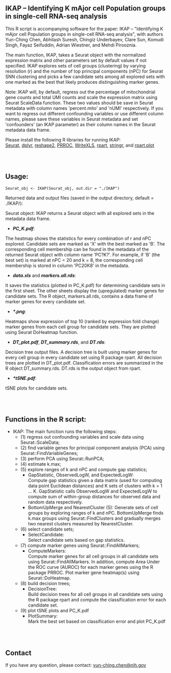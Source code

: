 IKAP – Identifying K mAjor cell Population groups in single-cell RNA-seq analysis
------------------------------

This R script is accompanying software for the paper: IKAP – "Identifying K mAjor cell Population groups in single-cell RNA-seq analysis", with authors Yun-Ching Chen, Abhilash Suresh, Chingiz Underbayev, Clare Sun, Komudi Singh, Fayaz Seifuddin, Adrian Wiestner, and Mehdi Pirooznia.

The main function, IKAP, takes a Seurat object with the normalized expression matrix and other parameters set by default values if not specified. IKAP explores sets of cell groups (clustering) by varying resolution (r) and the number of top principal components (nPC) for Seurat SNN clustering and picks a few candidate sets among all explored sets with one marked as the best that likely produces distinguishing marker genes.

Note: IKAP will, by default, regress out the percentage of mitochondrial gene counts and total UMI counts and scale the expression matrix using Seurat ScaleData function. These two values should be save in Seurat metadata with column names 'percent.mito' and 'nUMI' respectively. If you want to regress out different confounding variables or use different column names, please save these variables in Seurat metadata and set 'confounders' (an IKAP parameter) as their column names in the Seurat metadata data frame.

Please install the following R libraries for running IKAP: <br>
[Seurat](https://satijalab.org/seurat/install.html), [dplyr](https://cloud.r-project.org/web/packages/dplyr), [reshape2](https://cran.r-project.org/web/packages/reshape2), [PRROC](https://cran.r-project.org/web/packages/PRROC/), [WriteXLS](https://cran.r-project.org/web/packages/WriteXLS/), [rpart](https://cran.r-project.org/web/packages/rpart/), [stringr](https://cran.r-project.org/web/packages/stringr), and [rpart.plot](https://cran.r-project.org/web/packages/rpart.plot)

<div class="paragraph"><br><br></div>

Usage:
-------

```
Seurat_obj <- IKAP(Seurat_obj, out.dir = "./IKAP")
```

Returned data and output files (saved in the output directory, default = ./IKAP/):

Seurat object:
IKAP returns a Seurat object with all explored sets in the metadata data frame.

- **_PC_K.pdf_**:

The heatmap shows the statistics for every combination of r and nPC explored. Candidate sets are marked as 'X' with the best marked as 'B'. The corresponding cell membership can be found in the metadata of the returned Seurat object with column name 'PC?K?'. For example, if 'B' (the best set) is marked at nPC = 20 and k = 8, the corresponding cell membership is stored in column 'PC20K8' in the metadata.

- **_data.xls_** and **_markers.all.rds_**:

It saves the statistics (plotted in PC_K.pdf) for determining candidate sets in the first sheet. The other sheets display the (upregulated) marker genes for candidate sets. The R object, markers.all.rds, contains a data frame of marker genes for every candidate set.

- **_*.png_**:

Heatmaps show expression of top 10 (ranked by expression fold change) marker genes from each cell group for candidate sets. They are plotted using Seurat DoHeatmap function.

- **_DT_plot.pdf_**, **_DT_summary.rds_**, and **_DT.rds_**:

Decision tree output files. A decision tree is built using marker genes for every cell group in every candidate set using R package rpart. All decision trees are plotted in DT_plot.pdf. Classification errors are summarized in the R object DT_summary.rds. DT.rds is the output object from rpart.

- **_*tSNE.pdf_**:

tSNE plots for candidate sets.

<div class="paragraph"><br><br></div>



Functions in the R script:
--------------------------

- IKAP:
The main function runs the following steps: 
    - (1) regress out confounding variables and scale data using Seurat::ScaleData; 
    - (2) find variable genes for principal component analysis (PCA) using Seurat::FindVariableGenes; 
    - (3) perform PCA using Seurat::RunPCA; 
    - (4) estimate k.max; 
    - (5) explore ranges of k and nPC and compute gap statistics; 
        - GapStatistic, ObservedLogW, and ExpectedLogW: <br>Compute gap statistics given a data matrix (used for computing data point Euclidean distances) and K sets of clusters with k = 1 … K. GapStatistic calls ObservedLogW and ExpectedLogW to compute sum of within-group distances for observed data and random data respectively.
        - BottomUpMerge and NearestCluster (5): Generate sets of cell groups by exploring ranges of k and nPC. BottomUpMerge finds k.max groups using Seurat::FindClusters and gradually merges two nearest clusters measured by NearestCluster.
    - (6) select candidate sets; 
        - SelectCandidate: <br>Select candidate sets based on gap statistics.
    - (7) compute marker genes using Seurat::FindAllMarkers; 
        - ComputeMarkers: <br>Compute marker genes for all cell groups in all candidate sets using Seurat::FindAllMarkers. In addition, compute Area Under the ROC curve (AUROC) for each marker genes using the R package PRROC. Plot marker gene heatmap(s) using Seurat::DoHeatmap.
    - (8) build decision trees; 
        - DecisionTree: <br>Build decision trees for all cell groups in all candidate sets using the R package rpart and compute the classification error for each candidate set.
    - (9) plot tSNE plots and PC_K.pdf 
        - PlotSummary: <br>Mark the best set based on classification error and plot PC_K.pdf

 

<div class="paragraph"><br><br></div>


 
 
 
 
Contact
--------
If you have any question, please contact: yun-ching.chen@nih.gov

